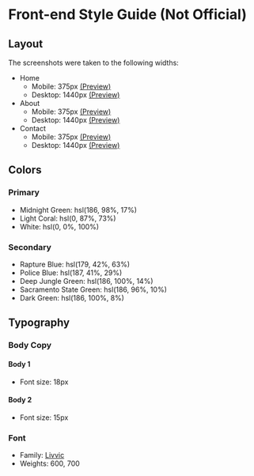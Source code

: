# Front-end Style Guide (Not Official)

## Layout

The screenshots were taken to the following widths:

- Home
  - Mobile: 375px [(Preview)](./screenshots/mobile-home.jpg)
  - Desktop: 1440px [(Preview)](./screenshots/desktop-home.jpg)
- About
  - Mobile: 375px [(Preview)](./screenshots/mobile-about.jpg)
  - Desktop: 1440px [(Preview)](./screenshots/desktop-about.jpg)
- Contact
  - Mobile: 375px [(Preview)](./screenshots/mobile-contact.jpg)
  - Desktop: 1440px [(Preview)](./screenshots/desktop-contact.jpg)

## Colors

### Primary

- Midnight Green: hsl(186, 98%, 17%)
- Light Coral: hsl(0, 87%, 73%)
- White: hsl(0, 0%, 100%)

### Secondary

- Rapture Blue: hsl(179, 42%, 63%)
- Police Blue: hsl(187, 41%, 29%)
- Deep Jungle Green: hsl(186, 100%, 14%)
- Sacramento State Green: hsl(186, 96%, 10%)
- Dark Green: hsl(186, 100%, 8%)

## Typography

### Body Copy

#### Body 1

- Font size: 18px

#### Body 2

- Font size: 15px

### Font

- Family: [Livvic](https://fonts.google.com/specimen/Livvic)
- Weights: 600, 700
